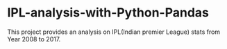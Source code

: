 # IPL-analysis-with-Python-Pandas
This project provides an analysis on IPL(Indian premier League) stats from Year 2008 to 2017.

